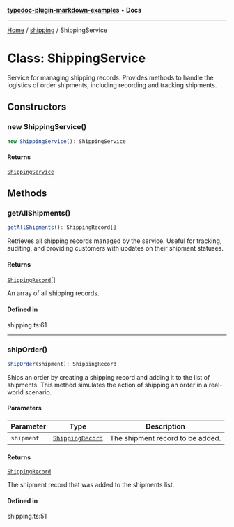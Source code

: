 [**typedoc-plugin-markdown-examples**](../../README.md) • **Docs**

***

[Home](../../README.md) / [shipping](../README.md) / ShippingService

# Class: ShippingService

Service for managing shipping records.
Provides methods to handle the logistics of order shipments, including recording and tracking shipments.

## Constructors

### new ShippingService()

```ts
new ShippingService(): ShippingService
```

#### Returns

[`ShippingService`](ShippingService.md)

## Methods

### getAllShipments()

```ts
getAllShipments(): ShippingRecord[]
```

Retrieves all shipping records managed by the service.
Useful for tracking, auditing, and providing customers with updates on their shipment statuses.

#### Returns

[`ShippingRecord`](../interfaces/ShippingRecord.md)[]

An array of all shipping records.

#### Defined in

shipping.ts:61

***

### shipOrder()

```ts
shipOrder(shipment): ShippingRecord
```

Ships an order by creating a shipping record and adding it to the list of shipments.
This method simulates the action of shipping an order in a real-world scenario.

#### Parameters

| Parameter | Type | Description |
| ------ | ------ | ------ |
| `shipment` | [`ShippingRecord`](../interfaces/ShippingRecord.md) | The shipment record to be added. |

#### Returns

[`ShippingRecord`](../interfaces/ShippingRecord.md)

The shipment record that was added to the shipments list.

#### Defined in

shipping.ts:51
